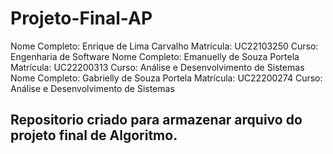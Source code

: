 # Projeto-Final-AP
Nome Completo: Enrique de Lima Carvalho Matrícula: UC22103250 Curso: Engenharia de Software
Nome Completo: Emanuelly de Souza Portela Matrícula: UC22200313 Curso: Análise e Desenvolvimento de Sistemas
Nome Completo: Gabrielly de Souza Portela Matrícula: UC22200274 Curso: Análise e Desenvolvimento de Sistemas
## Repositorio criado para armazenar arquivo do projeto final de Algoritmo.
